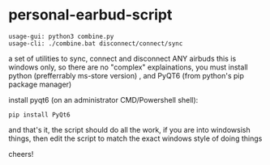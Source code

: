 # personal-earbud-script
    usage-gui: python3 combine.py 
    usage-cli: ./combine.bat disconnect/connect/sync
a set of utilities to sync, connect and disconnect ANY airbuds
this is windows only, so there are no "complex" explainations, you must install python (prefferrably ms-store version) , and PyQT6 (from python's pip package manager)

install pyqt6 (on an administrator CMD/Powershell shell):

    pip install PyQt6

and that's it, the script should do all the work, if you are into windowsish things, then edit the script to match the exact windows style of doing things

cheers!

